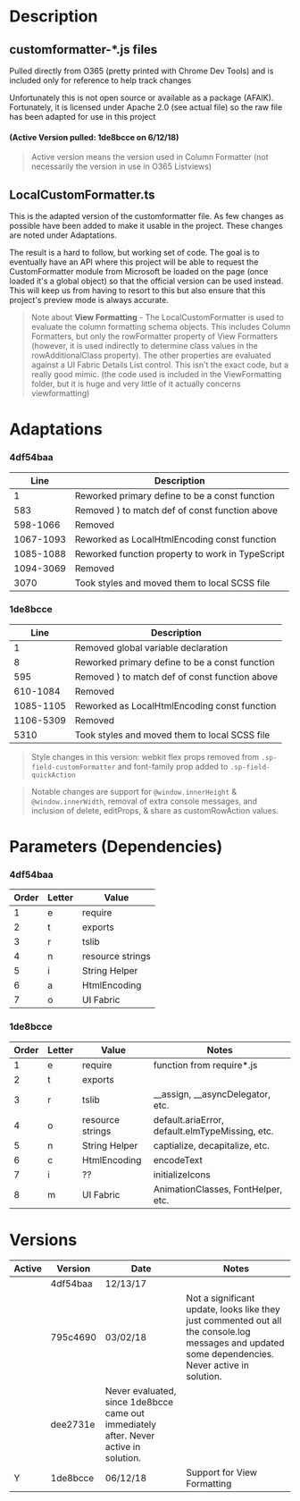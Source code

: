 # Description

## customformatter-*.js files
Pulled directly from O365 (pretty printed with Chrome Dev Tools) and is included only for reference to help track changes

Unfortunately this is not open source or available as a package (AFAIK). Fortunately, it is licensed under Apache 2.0 (see actual file) so the raw file has been adapted for use in this project

#### (Active Version pulled: 1de8bcce on 6/12/18)
> Active version means the version used in Column Formatter (not necessarily the version in use in O365 Listviews)

## LocalCustomFormatter.ts
This is the adapted version of the customformatter file. As few changes as possible have been added to make it usable in the project. These changes are noted under Adaptations.

The result is a hard to follow, but working set of code. The goal is to eventually have an API where this project will be able to request the CustomFormatter module from Microsoft be loaded on the page (once loaded it's a global object) so that the official version can be used instead. This will keep us from having to resort to this but also ensure that this project's preview mode is always accurate.

> Note about **View Formatting** - The LocalCustomFormatter is used to evaluate the column formatting schema objects. This includes Column Formatters, but only the rowFormatter property of View Formatters (however, it is used indirectly to determine class values in the rowAdditionalClass property). The other properties are evaluated against a UI Fabric Details List control. This isn't the exact code, but a really good mimic. (the code used is included in the ViewFormatting folder, but it is huge and very little of it actually concerns viewformatting)


# Adaptations

### 4df54baa

|Line|Description|
|---|---|
|1|Reworked primary define to be a const function|
|583|Removed ) to match def of const function above|
|598-1066| Removed|
|1067-1093|Reworked as LocalHtmlEncoding const function|
|1085-1088|Reworked function property to work in TypeScript|
|1094-3069| Removed|
|3070|Took styles and moved them to local SCSS file|

### 1de8bcce

|Line|Description|
|---|---|
|1|Removed global variable declaration|
|8|Reworked primary define to be a const function|
|595|Removed ) to match def of const function above|
|610-1084| Removed|
|1085-1105|Reworked as LocalHtmlEncoding const function|
|1106-5309| Removed|
|5310|Took styles and moved them to local SCSS file|

>Style changes in this version: webkit flex props removed from `.sp-field-customFormatter` and font-family prop added to `.sp-field-quickAction`

>Notable changes are support for `@window.innerHeight` & `@window.innerWidth`, removal of extra console messages, and inclusion of delete, editProps, & share as customRowAction values.

# Parameters (Dependencies)

### 4df54baa

|Order|Letter|Value|
|---|---|---|
|1|e|require|
|2|t|exports|
|3|r|tslib|
|4|n|resource strings|
|5|i|String Helper|
|6|a|HtmlEncoding|
|7|o|UI Fabric|

### 1de8bcce

|Order|Letter|Value|Notes|
|---|---|---|---|
|1|e|require|function from require*.js|
|2|t|exports|
|3|r|tslib|__assign, __asyncDelegator, etc.|
|4|o|resource strings|default.ariaError, default.elmTypeMissing, etc.|
|5|n|String Helper|captialize, decapitalize, etc.|
|6|c|HtmlEncoding|encodeText|
|7|i|??|initializeIcons|
|8|m|UI Fabric|AnimationClasses, FontHelper, etc.|


# Versions
|Active|Version|Date|Notes|
|---|---|---|---|
||4df54baa|12/13/17||Was Active version until 2.0
||795c4690|03/02/18|Not a significant update, looks like they just commented out all the console.log messages and updated some dependencies. Never active in solution.
||dee2731e|Never evaluated, since 1de8bcce came out immediately after. Never active in solution.
|Y|1de8bcce|06/12/18|Support for View Formatting|